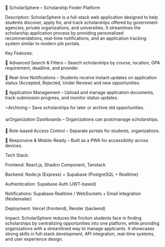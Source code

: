 📌 ScholarSphere – Scholarship Finder Platform

Description:
ScholarSphere is a full-stack web application designed to help students discover, apply for, and track scholarships offered by government agencies, private organizations, and universities. It streamlines the scholarship application process by providing personalized recommendations, real-time notifications, and an application tracking system similar to modern job portals.

Key Features:

🔎 Advanced Search & Filters – Search scholarships by course, location, GPA requirement, deadline, and provider.

📩 Real-time Notifications – Students receive instant updates on application status (Accepted, Rejected, Under Review) and new opportunities.

📝 Application Management – Upload and manage application documents, track submission progress, and monitor status updates.

⭐Archiving – Save scholarships for later or archive old opportunities.

📊Organization Dashboards – Organizations can post/manage scholarships.

🔐 Role-based Access Control – Separate portals for students, organizations.

📱 Responsive & Mobile-Ready – Built as a PWA for accessibility across devices.

Tech Stack:

Frontend: React.js, Shadcn Component, Tanstack

Backend: Node.js (Express) + Supabase (PostgreSQL + Realtime)

Authentication: Supabase Auth (JWT-based)

Notifications: Supabase Realtime / WebSockets + Email integration (Nodemailer)

Deployment: Vercel (frontend), Render (backend)

Impact:
ScholarSphere reduces the friction students face in finding scholarships by centralizing opportunities into one platform, while providing organizations with a streamlined way to manage applicants. It showcases strong skills in full-stack development, API integration, real-time systems, and user experience design.
